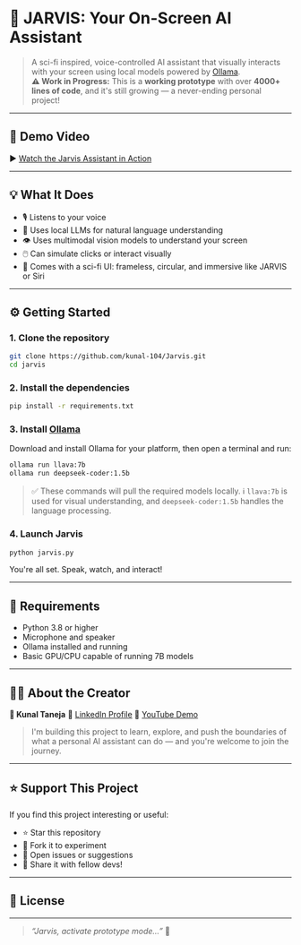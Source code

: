 
# 🧠 JARVIS: Your On-Screen AI Assistant

> A sci-fi inspired, voice-controlled AI assistant that visually interacts with your screen using local models powered by [Ollama](https://ollama.com/).  
> **⚠️ Work in Progress:** This is a **working prototype** with over **4000+ lines of code**, and it's still growing — a never-ending personal project!

---

## 🎥 Demo Video

▶️ [Watch the Jarvis Assistant in Action](https://youtu.be/NxtjLGnwLZc)

---

## 💡 What It Does

- 🎙️ Listens to your voice
- 🧠 Uses local LLMs for natural language understanding
- 👁️ Uses multimodal vision models to understand your screen
- 🖱️ Can simulate clicks or interact visually
- 🔵 Comes with a sci-fi UI: frameless, circular, and immersive like JARVIS or Siri

---

## ⚙️ Getting Started

### 1. Clone the repository

```bash
git clone https://github.com/kunal-104/Jarvis.git
cd jarvis
````

### 2. Install the dependencies

```bash
pip install -r requirements.txt
```

### 3. Install [Ollama](https://ollama.com/download)

Download and install Ollama for your platform, then open a terminal and run:

```bash
ollama run llava:7b
ollama run deepseek-coder:1.5b
```

> ✅ These commands will pull the required models locally.
> ℹ️ `llava:7b` is used for visual understanding, and `deepseek-coder:1.5b` handles the language processing.

### 4. Launch Jarvis

```bash
python jarvis.py
```

You're all set. Speak, watch, and interact!

---

## 🧰 Requirements

* Python 3.8 or higher
* Microphone and speaker
* Ollama installed and running
* Basic GPU/CPU capable of running 7B models

---

## 🙋‍♂️ About the Creator

**👤 Kunal Taneja**
🔗 [LinkedIn Profile](https://www.linkedin.com/in/kunal-taneja-673436260/)
🎥 [YouTube Demo](https://youtu.be/NxtjLGnwLZc?si=XRu47S8ztS8fzgOb)

> I'm building this project to learn, explore, and push the boundaries of what a personal AI assistant can do — and you're welcome to join the journey.

---

## ⭐ Support This Project

If you find this project interesting or useful:

* ⭐ Star this repository
* 🍴 Fork it to experiment
* 🐛 Open issues or suggestions
* 🙌 Share it with fellow devs!

---

## 📃 License


---

> *“Jarvis, activate prototype mode…”* 🚀

